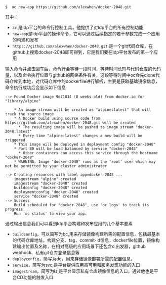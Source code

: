 ```  
$  oc new-app https://github.com/alexwhen/docker-2048.git
```  
其中：  
* `oc` 是ldp平台的命令行控制工具，他提供了对ldp平台的所有控制功能  
* `new-app`是ldp平台的操作命令，它可以通过后续指定的若干参数完成一个应用的构建和发布  
* `https://github.com/alexwhen/docker-2048.git` 是一个git代码仓库，在github上搜索docker-2048即可得到，它是我们要在ldp平台发布的第一个应用  

输入命令并点击回车后，命令行会等待一段时间，等待时间长短与代码仓库的代码量，以及命令执行位置与github的网络条件有关，这段等待时间中oc会先clone代码仓库到本地，对代码仓库中的dockerfile进行解析，主要是获取基础镜像信息，命令执行成功后会显示如下信息  

```  
--> Found Docker image 9d71014 (8 weeks old) from docker.io for "library/alpine"

    * An image stream will be created as "alpine:latest" that will track the source image
    * A Docker build using source code from https://github.com/alexwhen/docker-2048.git will be created
      * The resulting image will be pushed to image stream "docker-2048:latest"
      * Every time "alpine:latest" changes a new build will be triggered
    * This image will be deployed in deployment config "docker-2048"
    * Port 80 will be load balanced by service "docker-2048"
      * Other containers can access this service through the hostname "docker-2048"
    * WARNING: Image "docker-2048" runs as the 'root' user which may not be permitted by your cluster administrator

--> Creating resources with label app=docker-2048 ...
    imagestream "alpine" created
    imagestream "docker-2048" created
    buildconfig "docker-2048" created
    deploymentconfig "docker-2048" created
    service "docker-2048" created
--> Success
    Build scheduled for "docker-2048", use 'oc logs' to track its progress.
    Run 'oc status' to view your app. 
```  
通过输出信息我们可以看到ldp平台构建和发布应用的几个基本要素  
* `buildconfig`，可以简写为bc,用来存储镜像构建所需的配置信息，包括最基本的代码仓库地址，构建分支、tag、commit-id信息，dockerfile位置，镜像构建输出位置及名称，在相对高级的应用场景下还包含ci出发器，github webhock、私有git仓库登录信息等  
* `deployconfig`，简写为dc，用来存储镜像部署所需的配置信息，  
* `service`，简写为svc,是平台提供应用高可用和服务发现功能的入口  
* `imagestream`，简写为is,是平台显示私有仓库镜像信息的入口，通过他也是平台CD功能的触发入口  
